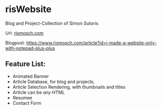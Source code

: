 # risWebsite

Blog and Project-Collection of Simon Sutoris

Url: [rismosch.com](https://www.rismosch.com/)

Blogpost: https://www.rismosch.com/article?id=i-made-a-website-only-with-notepad-plus-plus

## Feature List:

- Animated Banner
- Article Database, for blog and projects,
- Article Selection Rendering, with thumbnails and titles
- Article can be _any_ HTML
- Resumee
- Contact Form
